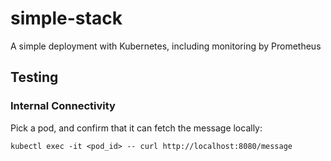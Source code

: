 # simple-stack

A simple deployment with Kubernetes, including monitoring by Prometheus

## Testing

### Internal Connectivity

Pick a pod, and confirm that it can fetch the message locally:

`kubectl exec -it <pod_id> -- curl http://localhost:8080/message`
